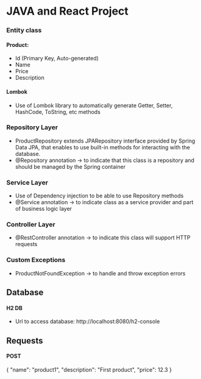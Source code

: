 # JAVA and React Project

### Entity class
#### Product: 
- Id (Primary Key, Auto-generated)
- Name
- Price
- Description

#### Lombok
- Use of Lombok library to automatically generate Getter, Setter, HashCode, ToString, etc methods

### Repository Layer
- ProductRepository extends JPARepository interface provided by Spring Data JPA, that enables to use built-in methods 
for interacting with the database.
- @Repository annotation -> to indicate that this class is a repository and should be managed by the Spring container

### Service Layer
- Use of Dependency injection to be able to use Repository methods
- @Service annotation -> to indicate class as a service provider and part of business logic layer

### Controller Layer
- @RestController annotation -> to indicate this class will support HTTP requests

### Custom Exceptions
- ProductNotFoundException -> to handle and throw exception errors

## Database
#### H2 DB
- Url to access database: http://localhost:8080/h2-console


## Requests
#### POST
{
"name": "product1",
"description": "First product",
"price": 12.3
}